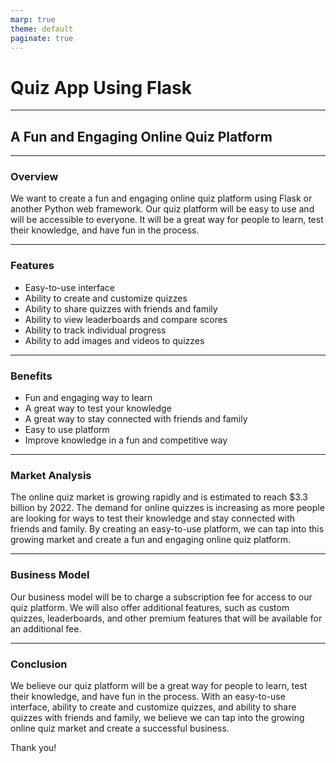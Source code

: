 ```yaml
---
marp: true
theme: default
paginate: true
---
```

# Quiz App Using Flask 
---
## A Fun and Engaging Online Quiz Platform 

---
### Overview
We want to create a fun and engaging online quiz platform using Flask or another Python web framework. Our quiz platform will be easy to use and will be accessible to everyone. It will be a great way for people to learn, test their knowledge, and have fun in the process.

---
### Features 
* Easy-to-use interface 
* Ability to create and customize quizzes 
* Ability to share quizzes with friends and family 
* Ability to view leaderboards and compare scores 
* Ability to track individual progress 
* Ability to add images and videos to quizzes 

---
### Benefits 
* Fun and engaging way to learn 
* A great way to test your knowledge 
* A great way to stay connected with friends and family 
* Easy to use platform 
* Improve knowledge in a fun and competitive way 

---
### Market Analysis
The online quiz market is growing rapidly and is estimated to reach $3.3 billion by 2022. The demand for online quizzes is increasing as more people are looking for ways to test their knowledge and stay connected with friends and family. By creating an easy-to-use platform, we can tap into this growing market and create a fun and engaging online quiz platform. 

---
### Business Model 
Our business model will be to charge a subscription fee for access to our quiz platform. We will also offer additional features, such as custom quizzes, leaderboards, and other premium features that will be available for an additional fee. 

---
### Conclusion 
We believe our quiz platform will be a great way for people to learn, test their knowledge, and have fun in the process. With an easy-to-use interface, ability to create and customize quizzes, and ability to share quizzes with friends and family, we believe we can tap into the growing online quiz market and create a successful business. 

Thank you!
  

